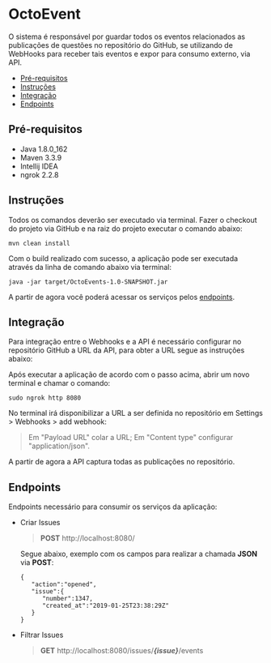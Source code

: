 # OctoEvent
O sistema é responsável por guardar todos os eventos relacionados as publicações de questões no repositório do GitHub,
se utilizando de WebHooks para receber tais eventos e expor para consumo externo, via API.

- [Pré-requisitos](#pré-requisitos)
- [Instruções](#instruções)
- [Integração](#integração)
- [Endpoints](#endpoints)


## Pré-requisitos
- Java 1.8.0_162
- Maven 3.3.9
- Intellij IDEA
- ngrok 2.2.8

## Instruções

Todos os comandos deverão ser executado via terminal.
Fazer o checkout do projeto via GitHub e na raiz do projeto executar o comando abaixo:

``` mvn clean install ```

Com o build realizado com sucesso, a aplicação pode ser executada através da linha de comando abaixo via terminal:

```java -jar target/OctoEvents-1.0-SNAPSHOT.jar ```

A partir de agora você poderá acessar os serviços pelos [endpoints](#endpoints).

## Integração

Para integração entre o Webhooks e a API é necessário configurar no repositório GitHub a URL da API, para obter a URL 
segue as instruções abaixo:

Após executar a aplicação de acordo com o passo acima, abrir um novo terminal e chamar o comando:

```sudo ngrok http 8080 ```

No terminal irá disponibilizar a URL a ser definida no repositório em Settings > Webhooks > add webhook:
  > Em "Payload URL" colar a URL;
  > Em "Content type" configurar "application/json".

A partir de agora a API captura todas as publicações no repositório.

## Endpoints
Endpoints necessário para consumir os serviços da aplicação:
- Criar Issues
	> **POST** http://localhost:8080/

    Segue abaixo, exemplo com os campos para realizar a chamada **JSON** via **POST**:

	```
    {
       "action":"opened",
       "issue":{
          "number":1347,
          "created_at":"2019-01-25T23:38:29Z"
       }
    }

    ```
- Filtrar Issues
	> **GET** http://localhost:8080/issues/***{issue}***/events
